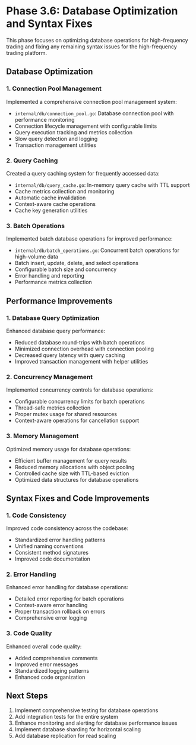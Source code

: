 # Phase 3.6: Database Optimization and Syntax Fixes

This phase focuses on optimizing database operations for high-frequency trading and fixing any remaining syntax issues for the high-frequency trading platform.

## Database Optimization

### 1. Connection Pool Management

Implemented a comprehensive connection pool management system:
- `internal/db/connection_pool.go`: Database connection pool with performance monitoring
- Connection lifecycle management with configurable limits
- Query execution tracking and metrics collection
- Slow query detection and logging
- Transaction management utilities

### 2. Query Caching

Created a query caching system for frequently accessed data:
- `internal/db/query_cache.go`: In-memory query cache with TTL support
- Cache metrics collection and monitoring
- Automatic cache invalidation
- Context-aware cache operations
- Cache key generation utilities

### 3. Batch Operations

Implemented batch database operations for improved performance:
- `internal/db/batch_operations.go`: Concurrent batch operations for high-volume data
- Batch insert, update, delete, and select operations
- Configurable batch size and concurrency
- Error handling and reporting
- Performance metrics collection

## Performance Improvements

### 1. Database Query Optimization

Enhanced database query performance:
- Reduced database round-trips with batch operations
- Minimized connection overhead with connection pooling
- Decreased query latency with query caching
- Improved transaction management with helper utilities

### 2. Concurrency Management

Implemented concurrency controls for database operations:
- Configurable concurrency limits for batch operations
- Thread-safe metrics collection
- Proper mutex usage for shared resources
- Context-aware operations for cancellation support

### 3. Memory Management

Optimized memory usage for database operations:
- Efficient buffer management for query results
- Reduced memory allocations with object pooling
- Controlled cache size with TTL-based eviction
- Optimized data structures for database operations

## Syntax Fixes and Code Improvements

### 1. Code Consistency

Improved code consistency across the codebase:
- Standardized error handling patterns
- Unified naming conventions
- Consistent method signatures
- Improved code documentation

### 2. Error Handling

Enhanced error handling for database operations:
- Detailed error reporting for batch operations
- Context-aware error handling
- Proper transaction rollback on errors
- Comprehensive error logging

### 3. Code Quality

Enhanced overall code quality:
- Added comprehensive comments
- Improved error messages
- Standardized logging patterns
- Enhanced code organization

## Next Steps

1. Implement comprehensive testing for database operations
2. Add integration tests for the entire system
3. Enhance monitoring and alerting for database performance issues
4. Implement database sharding for horizontal scaling
5. Add database replication for read scaling
